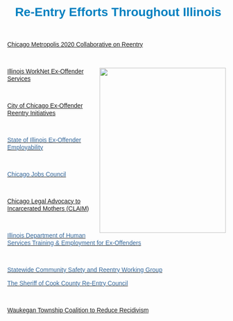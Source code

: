<H1 style="TEXT-ALIGN: center"><SPAN style="FONT-FAMILY: Arial, Helvetica, sans-serif; COLOR: rgb(0,128,192)"><SPAN>&nbsp;Re-Entry&nbsp;Efforts Throughout Illinois</SPAN><BR><A title="" href="http://john.fallon.tripod.com/home.html"></A><A title="" href="http://john.fallon.tripod.com/home.html"></A></SPAN></H1>
<P></P>
<P>&nbsp;</P>
<P></P>
<P><SPAN style="FONT-SIZE: 14px; FONT-FAMILY: Arial, Helvetica, sans-serif; LINE-HEIGHT: 17px"><SPAN class=WEBON_COLOR style="COLOR: rgb(51,102,153)"><A title="" href="http://www.metropolisstrategies.org/Collaborative-ee.html" target=_blank>Chicago Metropolis 2020 Collaborative on Reentry</A></SPAN></SPAN></P>
<P></P>
<P>&nbsp;</P>
<P></P>
<DIV id=media_image|403853 class=zblMedia contentEditable=false style="HEIGHT: 380px; WIDTH: 291px; FLOAT: right; CLEAR: none; MARGIN: 0px 0px 10px 10px; DISPLAY: block"><IMG style="HEIGHT: auto; WIDTH: 100%" src="http://john.fallon.tripod.com/webonmediacontents/403853.jpg?1432646040698" width="100%"></DIV>
<P></P>
<P><SPAN style="FONT-SIZE: 14px; FONT-FAMILY: Arial, Helvetica, sans-serif; LINE-HEIGHT: 17px"><A href="http://www.illinoisworknet.com/vos_portal/residents/en/Services/Ex_Offender_Services/"></A><A title="" href="http://john.fallon.tripod.com/home.html"></A><A title="" href="http://www2.illinoisworknet.com/" target=_blank></A><A title="" href="http://www2.illinoisworknet.com/" target=_blank>Illinois WorkNet Ex-Offender Services</A></SPAN><BR></P>
<P></P>
<P>&nbsp;</P>
<P></P>
<P><SPAN style="FONT-SIZE: 14px; FONT-FAMILY: Arial, Helvetica, sans-serif; LINE-HEIGHT: 17px"><SPAN class=WEBON_COLOR style="COLOR: rgb(51,102,153)"><A title="" href="http://www.cityofchicago.org/city/en/depts/mayor/supp_info/ex-offender_re-entryinitiatives.html" target=_blank>City of Chicago Ex-Offender Reentry Initiatives</A></SPAN></SPAN><BR></P>
<P></P>
<P>&nbsp;</P>
<P></P>
<P><A href="http://www.ides.state.il.us/exoffenders/default.asp"><SPAN style="FONT-SIZE: 14px; FONT-FAMILY: Arial, Helvetica, sans-serif; LINE-HEIGHT: 17px"><SPAN class=WEBON_COLOR style="COLOR: rgb(51,102,153)">State of Illinois Ex-Offender Employability</SPAN></SPAN></A></P>
<P></P>
<P>&nbsp;</P>
<P></P>
<P><SPAN style="FONT-SIZE: 14px; FONT-FAMILY: Arial, Helvetica, sans-serif; LINE-HEIGHT: 17px"><A href="http://www.cjc.net/"><SPAN class=WEBON_COLOR style="COLOR: rgb(51,102,153)">Chicago Jobs Council</SPAN></A></SPAN><BR></P>
<P></P>
<P>&nbsp;</P>
<P></P>
<P><SPAN style="FONT-SIZE: 14px; FONT-FAMILY: Arial, Helvetica, sans-serif; LINE-HEIGHT: 17px"><SPAN class=WEBON_COLOR style="COLOR: rgb(51,102,153)"><A title="" href="http://www.cgla.net/claim" target=_blank>Chicago Legal Advocacy to Incarcerated Mothers (CLAIM)</A></SPAN></SPAN></P>
<P></P>
<P>&nbsp;</P>
<P></P>
<P><SPAN style="FONT-SIZE: 14px; FONT-FAMILY: Arial, Helvetica, sans-serif; LINE-HEIGHT: 17px"><A href="http://www.dhs.state.il.us/page.aspx?item=35568"><SPAN class=WEBON_COLOR style="COLOR: rgb(51,102,153)">Illinois Department of Human Services Training &amp; Employment for Ex-Offenders</SPAN></A><BR></SPAN></P>
<P></P>
<P>&nbsp;</P>
<P></P>
<P><SPAN style="FONT-SIZE: 14px; FONT-FAMILY: Arial, Helvetica, sans-serif; LINE-HEIGHT: 17px"><A href="http://www.idoc.state.il.us/subsections/assistant_director/Press%20Paper%20--%20Reentry%20Working%20Group%20FINAL%20%28december%2017%202004%29.doc"><SPAN class=WEBON_COLOR style="COLOR: rgb(51,102,153)">Statewide Community Safety and Reentry Working Group</SPAN></A></SPAN><BR></P>
<P></P>
<P><SPAN style="FONT-SIZE: 14px; FONT-FAMILY: Arial, Helvetica, sans-serif; LINE-HEIGHT: 17px"><A href="http://www.chicagometropolis2020.org/documents/RebeccaJanowitz-AContextforConsideringReentryEffortsforCookCounty.pdf"><SPAN class=WEBON_COLOR style="COLOR: rgb(51,102,153)">The Sheriff of Cook County Re-Entry Council</SPAN></A></SPAN><BR></P>
<P></P>
<P>&nbsp;</P>
<P></P>
<P><SPAN style="FONT-SIZE: 14px; FONT-FAMILY: Arial, Helvetica, sans-serif; LINE-HEIGHT: 17px"><SPAN class=WEBON_COLOR style="COLOR: rgb(51,102,153)"><A title="" href="http://www.waukegantownship.com/c2rr.html" target=_blank>Waukegan Township Coalition to Reduce Recidivism</A></SPAN></SPAN><BR></P>
<P></P>
<P>&nbsp;</P>
<P></P>
<P><SPAN style="FONT-SIZE: 14px; FONT-FAMILY: Arial, Helvetica, sans-serif; LINE-HEIGHT: 17px"><A href="http://www.siu.edu/~ajsiuc/SIRG.html"></A></SPAN><BR></P>
<P></P>
<P>&nbsp;</P>
<P></P>
<P><SPAN style="FONT-SIZE: 14px; FONT-FAMILY: Arial, Helvetica, sans-serif; LINE-HEIGHT: 17px"><A href="http://www.siu.edu/~ajsiuc/SIRG.html"><BR></A></SPAN>&nbsp;</P>
<P></P>
<DIV class=clr></DIV>